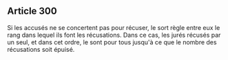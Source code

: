 Article 300
----
Si les accusés ne se concertent pas pour récuser, le sort règle entre eux le
rang dans lequel ils font les récusations. Dans ce cas, les jurés récusés par un
seul, et dans cet ordre, le sont pour tous jusqu'à ce que le nombre des
récusations soit épuisé.
